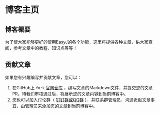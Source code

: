 # 博客主页


## 博客概要

为了使大家能够更好的使用EasyJ的各个功能，这里将提供各种文章，供大家查阅，参考文章中的教程、知识点等等！


## 贡献文章

如果您有兴趣编写并贡献文章，您可以：

1. 在GitHub上 `fork` [官网仓库](https://github.com/easyj-projects/easyj-projects.github.io) ，编写文章的Markdown文件，并提交您的文章PR，待我们审核通过后，将展示您的文章内容到当前博客中。
2. 您也可以加入讨论群（ <a href="/#/discussion" target="_blank">钉钉群或QQ群</a> ），并联系群管理员，沟通贡献文章事宜，由管理员来添加您的文章到当前博客中。
